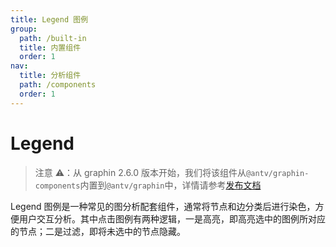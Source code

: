 ```yaml
---
title: Legend 图例
group:
  path: /built-in
  title: 内置组件
  order: 1
nav:
  title: 分析组件
  path: /components
  order: 1
---
```


# Legend

> 注意 ⚠️：从 graphin 2.6.0 版本开始，我们将该组件从`@antv/graphin-components`内置到`@antv/graphin`中，详情请参考[发布文档](https://www.yuque.com/antv/gi/gstoyh)

Legend 图例是一种常见的图分析配套组件，通常将节点和边分类后进行染色，方便用户交互分析。其中点击图例有两种逻辑，一是高亮，即高亮选中的图例所对应的节点；二是过滤，即将未选中的节点隐藏。

<code src='./demos/index.tsx'>
